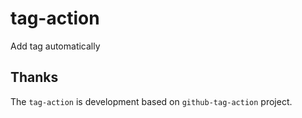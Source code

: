 # tag-action
Add tag automatically

## Thanks

The `tag-action` is development based on `github-tag-action` project.
